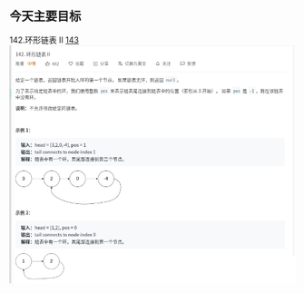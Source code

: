 ## 今天主要目标
142.环形链表 II [143](https://leetcode-cn.com/problems/linked-list-cycle-ii/)
![linked-list-cycle-ii](./images/linked-list-cycle-ii.jpg)

